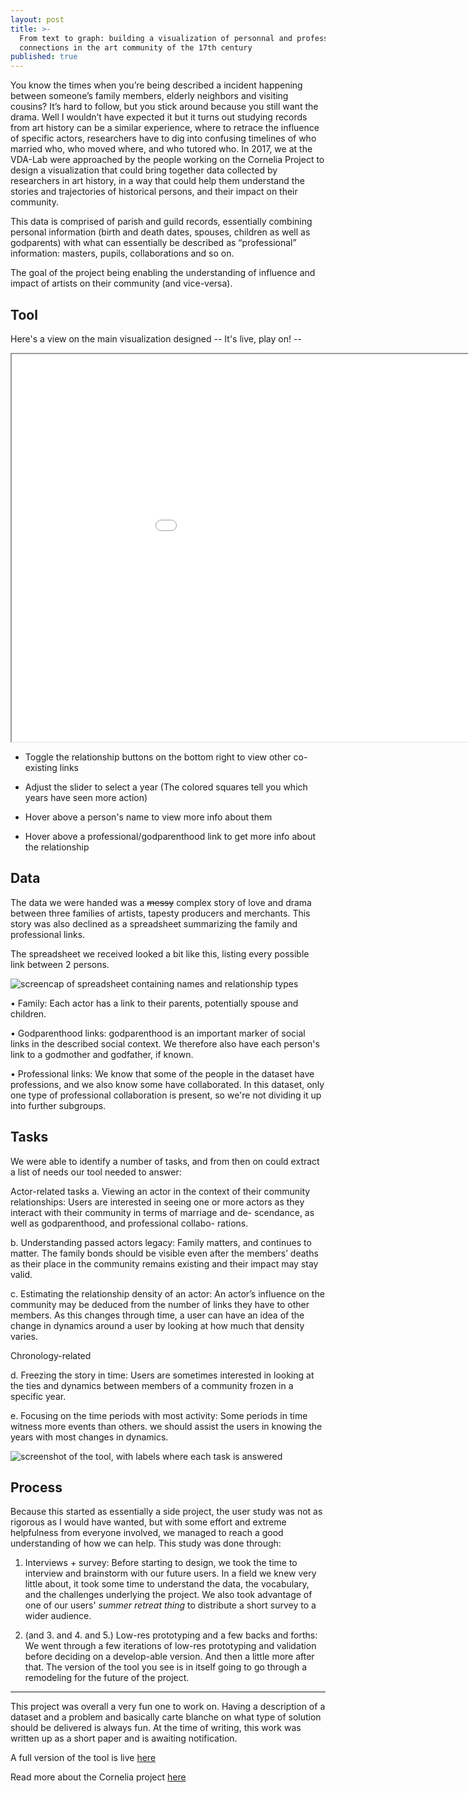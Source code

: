 ```yaml
---
layout: post
title: >-
  From text to graph: building a visualization of personnal and professional
  connections in the art community of the 17th century
published: true
---
```


You know the times when you’re being described a incident happening between someone’s family members, elderly neighbors and visiting cousins? It’s hard to follow, but you stick around because you still want the drama.
Well I wouldn’t have expected it but it turns out studying records from art history can be a similar experience, where to retrace the influence of specific actors, researchers have to dig into confusing timelines of who married who, who moved where, and who tutored who. In 2017, we at the VDA-Lab were approached by the people working on the Cornelia Project to design a visualization that could bring together data collected by researchers in art history, in a way that could help them understand the stories and trajectories of historical persons, and their impact on their community. 


This data is comprised of parish and guild records, essentially combining personal information (birth and death dates, spouses, children as well as godparents) with what can essentially be described as “professional” information: masters, pupils, collaborations and so on. 

The goal of the project being enabling the understanding of influence and impact of artists on their community (and vice-versa).



## Tool
Here's a view on the main visualization designed -- It's live, play on! --


<iframe width="1060" height="620" margin-left="-140px" src="//homes.esat.kuleuven.be/~hlamqadd/NAHR/simpleTL.html" ></iframe>

* Toggle the relationship buttons on the bottom right to view other co-existing links

* Adjust the slider to select a year (The colored squares tell you which years have seen more action)

* Hover above a person's name to view more info about them

* Hover above a professional/godparenthood link to get more info about the relationship




## Data

The data we were handed was a ~~messy~~ complex story of love and drama between three families of artists, tapesty producers and merchants. This story was also declined as a spreadsheet summarizing the family and professional links. 

The spreadsheet we received looked a bit like this, listing every possible link between 2 persons.

![screencap of spreadsheet containing names and relationship types]({{site.baseurl}}/images/spreadsheet.png)


• Family: Each actor has a link to their parents, potentially spouse and children.

• Godparenthood links: godparenthood is an important marker of social links in the described social context. We therefore also have each person's link to a godmother and godfather, if known.

• Professional links: We know that some of the people in the dataset have professions, and we also know some have collaborated. In this dataset, only one type of professional collaboration is present, so we're not dividing it up into further subgroups.


## Tasks

We were able to identify a number of tasks, and from then on could extract a list of needs our tool needed to answer:

Actor-related tasks
a.  Viewing an actor in the context of their community relationships: Users are interested in seeing one or more actors as they interact with their community in terms of marriage and de- scendance, as well as godparenthood, and professional collabo- rations.


b. Understanding passed actors legacy: Family matters, and continues to matter. The family bonds should be visible even after the members’ deaths as their place in the community remains existing and their impact may stay valid.

c. Estimating the relationship density of an actor: An actor’s influence on the community may be deduced from the number of links they have to other members. As this changes through time, a user can have an idea of the change in dynamics around a user by looking at how much that density varies. 


Chronology-related

d. Freezing the story in time: Users are sometimes interested in looking at the ties and dynamics between members of a community frozen in a specific year. 

e. Focusing on the time periods with most activity: Some periods in time witness more events than others. we should assist the users in knowing the years with most changes in dynamics.


![screenshot of the tool, with labels where each task is answered]({{site.baseurl}}/images/labeledscreenshot.png)



## Process

Because this started as essentially a side project, the user study was not as rigorous as I would have wanted, but with some effort and extreme helpfulness from everyone involved, we managed to reach a good understanding of how we can help. This study was done through:

1. Interviews + survey: Before starting to design, we took the time to interview and brainstorm with our future users. In a field we knew very little about, it took some time to understand the data, the vocabulary, and the challenges underlying the project. We also took advantage of one of our users' _summer retreat thing_ to distribute a short survey to a wider audience.

2. (and 3. and 4. and 5.) Low-res prototyping and a few backs and forths: We went through a few iterations of low-res prototyping and validation before deciding on a develop-able version. And then a little more after that. 
The version of the tool you see is in itself going to go through a remodeling for the future of the project. 


_________________

This project was overall a very fun one to work on. Having a description of a dataset and a problem and basically carte blanche on what type of solution should be delivered is always fun. 
At the time of writing, this work was written up as a short paper and is awaiting notification.

A full version of the tool is live [here](http://homes.esat.kuleuven.be/~hlamqadd/NAHR/timeLineView.html) 

Read more about the Cornelia project [here](http://www.projectcornelia.com/)



